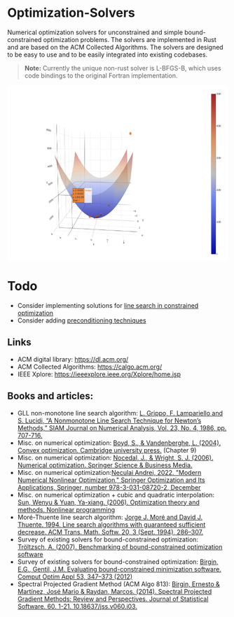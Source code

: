 # Optimization-Solvers

Numerical optimization solvers for unconstrained and simple bound-constrained optimization problems. The solvers are implemented in Rust and are based on the ACM Collected Algorithms. The solvers are designed to be easy to use and to be easily integrated into existing codebases. 

> **Note:** Currently the unique non-rust solver is L-BFGS-B, which uses code bindings to the original Fortran implementation.


<!-- we include an image from the assets folder -->
<div style="text-align: center;">
    <img src="assets/quadratic.png" alt="Optimization Solvers" width="600" height="400">
</div>


# Todo
- Consider implementing solutions for [line search in constrained optimization](https://scicomp.stackexchange.com/questions/7938/line-search-for-constrained-optimization)
- Consider adding [preconditioning techniques]()

## Links
- ACM digital library: https://dl.acm.org/
- ACM Collected Algorithms: https://calgo.acm.org/
- IEEE Xplore: https://ieeexplore.ieee.org/Xplore/home.jsp

## Books and articles:
- GLL non-monotone line search algorithm: [L. Grippo, F. Lampariello and S. Lucidi, “A Nonmonotone Line Search Technique for Newton’s Methods,” SIAM Journal on Numerical Analysis, Vol. 23, No. 4, 1986, pp. 707-716.](https://epubs.siam.org/doi/10.1137/0723046)
- Misc. on numerical optimization: [Boyd, S., & Vandenberghe, L. (2004). Convex optimization. Cambridge university press.](https://web.stanford.edu/~boyd/cvxbook/) (Chapter 9)
- Misc. on numerical optimization: [Nocedal, J., & Wright, S. J. (2006). Numerical optimization. Springer Science & Business Media.](https://www.math.uci.edu/~qnie/Publications/NumericalOptimization.pdf) 
- Misc. on numerical optimization:[Neculai Andrei, 2022. "Modern Numerical Nonlinear Optimization," Springer Optimization and Its Applications, Springer, number 978-3-031-08720-2, December](https://link.springer.com/book/10.1007/978-3-031-08720-2)
- Misc. on numerical optimization + cubic and quadratic interpolation: [Sun, Wenyu & Yuan, Ya-xiang. (2006). Optimization theory and methods. Nonlinear programming](https://bayanbox.ir/view/1460469776013846613/Sun-Yuan-Optimization-theory.pdf)
- Moré-Thuente line search algorithm: [Jorge J. Moré and David J. Thuente. 1994. Line search algorithms with guaranteed sufficient decrease. ACM Trans. Math. Softw. 20, 3 (Sept. 1994), 286–307.](https://www.ii.uib.no/~lennart/drgrad/More1994.pdf)
- Survey of existing solvers for bound-constrained optimization: [Tröltzsch, A. (2007). Benchmarking of bound-constrained optimization software](https://www.cerfacs.fr/algor/reports/2007/WN_PA_07_143.pdf) 
- Survey of existing solvers for bound-constrained optimization: [Birgin, E.G., Gentil, J.M. Evaluating bound-constrained minimization software. Comput Optim Appl 53, 347–373 (2012)](https://www.ime.usp.br/%7Eegbirgin/publications/bg-bdseval.pdf)
- Spectral Projected Gradient Method (ACM Algo 813): [Birgin, Ernesto & Martínez, José Mario & Raydan, Marcos. (2014). Spectral Projected Gradient Methods: Review and Perspectives. Journal of Statistical Software. 60. 1-21. 10.18637/jss.v060.i03.](https://www.ime.usp.br/~egbirgin/publications/bmr5.pdf)
